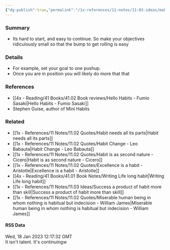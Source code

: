 ```yaml
---
{"dg-publish":true,"permalink":"/1x-references/11-notes/11-03-ideas/make-your-habits-ridiculously-small/","title":"Make your habits ridiculously small"}
---
```



### Summary
- Its hard to start, and easy to continue. So make your objectives ridiculously small so that the bump to get rolling is easy

### Details
- For example, set your goal to one pushup.
- Once you are in position you will likely do more that that

### References
- [[4x - Reading/41 Books/41.02 Book reviews/Hello Habits - Fumio Sasaki\|Hello Habits - Fumio Sasaki]]
- Stephen Guise, author of Mini Habits

### Related
- [[1x - References/11 Notes/11.02 Quotes/Habit needs all its parts\|Habit needs all its parts]]
- [[1x - References/11 Notes/11.02 Quotes/Habit Change - Leo Babauta\|Habit Change - Leo Babauta]]
- [[1x - References/11 Notes/11.02 Quotes/Habit is as second nature - Cicero\|Habit is as second nature - Cicero]]
- [[1x - References/11 Notes/11.02 Quotes/Excellence is a habit - Aristotle\|Excellence is a habit - Aristotle]]
- [[4x - Reading/41 Books/41.01 Book Notes/Writing Life long habit\|Writing Life long habit]]
- [[1x - References/11 Notes/11.03 Ideas/Success a product of habit more than skill\|Success a product of habit more than skill]]
- [[1x - References/11 Notes/11.02 Quotes/Miserable human being in whom nothing is habitual but indecision - William James\|Miserable human being in whom nothing is habitual but indecision - William James]]

#### RSS Data
<div class='date'>
Wed, 18 Jan 2023 12:17:32 GMT
</div>
<div class='description'>
It isn't talent. It's continuingw
</div>

